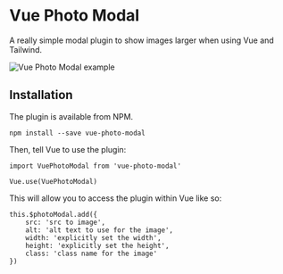 # Vue Photo Modal

A really simple modal plugin to show images larger when using Vue and Tailwind.

![Vue Photo Modal example](https://user-images.githubusercontent.com/4989492/150506726-b21d19c5-4861-4071-9153-5d2ae5d086ed.jpg)

## Installation

The plugin is available from NPM.

```
npm install --save vue-photo-modal
```

Then, tell Vue to use the plugin:

```
import VuePhotoModal from 'vue-photo-modal'

Vue.use(VuePhotoModal)
```

This will allow you to access the plugin within Vue like so:

```
this.$photoModal.add({
    src: 'src to image',
    alt: 'alt text to use for the image',
    width: 'explicitly set the width',
    height: 'explicitly set the height',
    class: 'class name for the image' 
})
```